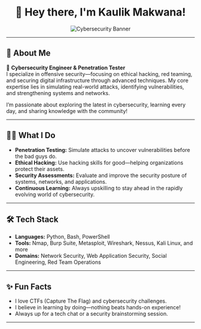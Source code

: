 <!-- Kaulik Makwana | GitHub Profile README -->

<div align="center">

# 👋 Hey there, I'm Kaulik Makwana!

![Cybersecurity Banner](https://img.shields.io/badge/Cybersecurity-Offensive%20Security-blue?style=flat-square&logo=github)

</div>

---

## 🚀 About Me

🔐 **Cybersecurity Engineer & Penetration Tester**  
I specialize in offensive security—focusing on ethical hacking, red teaming, and securing digital infrastructure through advanced techniques. My core expertise lies in simulating real-world attacks, identifying vulnerabilities, and strengthening systems and networks.

I’m passionate about exploring the latest in cybersecurity, learning every day, and sharing knowledge with the community!

---

## 🕵️‍♂️ What I Do

- **Penetration Testing:** Simulate attacks to uncover vulnerabilities before the bad guys do.
- **Ethical Hacking:** Use hacking skills for good—helping organizations protect their assets.
- **Security Assessments:** Evaluate and improve the security posture of systems, networks, and applications.
- **Continuous Learning:** Always upskilling to stay ahead in the rapidly evolving world of cybersecurity.

---

## 🛠️ Tech Stack

- **Languages:** Python, Bash, PowerShell
- **Tools:** Nmap, Burp Suite, Metasploit, Wireshark, Nessus, Kali Linux, and more
- **Domains:** Network Security, Web Application Security, Social Engineering, Red Team Operations

---

## ✨ Fun Facts

- I love CTFs (Capture The Flag) and cybersecurity challenges.
- I believe in learning by doing—nothing beats hands-on experience!
- Always up for a tech chat or a security brainstorming session.

---
